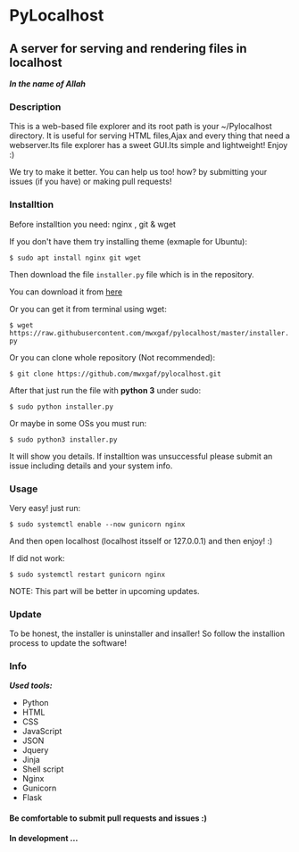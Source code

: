 # PyLocalhost
## A server for serving and rendering files in localhost 

**_In the name of Allah_**

### Description

This is a web-based file explorer and its root path is your ~/Pylocalhost directory. It is useful for serving HTML files,Ajax and every thing that need a webserver.Its file explorer has a sweet GUI.Its simple and lightweight! Enjoy :)

We try to make it better. You can help us too! how? by submitting your issues (if you have) or making pull requests!

### Installtion

Before installtion you need: nginx , git & wget

If you don't have them try installing theme
(exmaple for Ubuntu):

`$ sudo apt install nginx git wget`

Then download the file `installer.py` file which is in the repository.

You can download it from [here](https://raw.githubusercontent.com/mwxgaf/pylocalhost/master/installer.py)

Or you can get it from terminal using wget:

`$ wget https://raw.githubusercontent.com/mwxgaf/pylocalhost/master/installer.py`

Or you can clone whole repository (Not recommended):

`$ git clone https://github.com/mwxgaf/pylocalhost.git`

After that just run the file with **python 3** under sudo:

`$ sudo python installer.py`

Or maybe in some OSs you must run:

`$ sudo python3 installer.py`

It will show you details. If installtion was unsuccessful please submit an issue including details and your system info.

### Usage
Very easy! just run:

`$ sudo systemctl enable --now gunicorn nginx`

And then open localhost (localhost itsself or 127.0.0.1) and then enjoy! :)

If did not work:

`$ sudo systemctl restart gunicorn nginx`

NOTE: This part will be better in upcoming updates.

### Update

To be honest, the installer is uninstaller and insaller! So follow the installion process to update the software!

### Info

***Used tools:***

* Python
* HTML
* CSS
* JavaScript
* JSON
* Jquery
* Jinja
* Shell script
* Nginx
* Gunicorn
* Flask

#### Be comfortable to submit pull requests and issues :)

**In development ...**


